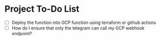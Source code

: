 # Project To-Do List
- [ ] Deploy the function into GCP function using terraform or github actions
- [ ] How do I ensure that only the telegram can call my GCP webhook endpoint?